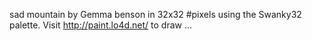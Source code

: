 sad mountain by Gemma benson in 32x32 #pixels using the Swanky32 palette. Visit http://paint.lo4d.net/ to draw ... 